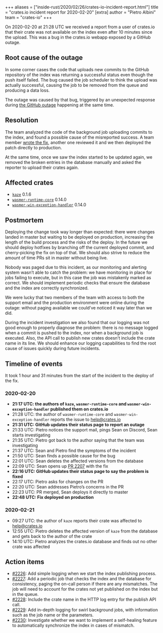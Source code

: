 +++
aliases = ["inside-rust/2020/02/26/crates-io-incident-report.html"]
title = "crates.io incident report for 2020-02-20"
[extra]
author = "Pietro Albini"
team = "crates-io"
+++

On 2020-02-20 at 21:28 UTC we received a report from a user of crates.io that
their crate was not available on the index even after 10 minutes since the
upload. This was a bug in the crates.io webapp exposed by a GitHub outage.

## Root cause of the outage

In some corner cases the code that uploads new commits to the GitHub repository
of the index was returning a successful status even though the push itself
failed. The bug caused the job scheduler to think the upload was actually
successful, causing the job to be removed from the queue and producing a data
loss.

The outage was caused by that bug, triggered by an unexpected response during
[the GitHub outage][gh-outage] happening at the same time.

[gh-outage]: https://www.githubstatus.com/incidents/bd29l6zgr43g

## Resolution

The team analyzed the code of the background job uploading commits to the
index, and found a possible cause of the misreported success. A team member
[wrote the fix][fix], another one reviewed it and we then deployed the patch
directly to production.

At the same time, once we saw the index started to be updated again, we removed
the broken entries in the database manually and asked the reporter to upload
their crates again.

[fix]: https://github.com/rust-lang/crates.io/pull/2207

## Affected crates

- [`kaze`](https://crates.io/crates/kaze) 0.1.6
- [`wasmer-runtime-core`](https://crates.io/crates/wasmer-runtime-core) 0.14.0
- [`wasmer-win-exception-handler`](https://crates.io/crates/wasmer-win-exception-handler) 0.14.0

## Postmortem

Deploying the change took way longer than expected: there were changes landed
in master but waiting to be deployed on production, increasing the length of
the build process and the risks of the deploy. In the future we should deploy
hotfixes by branching off the current deployed commit, and cherry-picking the
fix on top of that. We should also strive to reduce the amount of time PRs sit
in master without being live.

Nobody was paged due to this incident, as our monitoring and alerting system
wasn’t able to catch the problem: we have monitoring in place for jobs failing
to execute, but in this case the job was mistakenly marked as correct. We
should implement periodic checks that ensure the database and the index are
correctly synchronized.

We were lucky that two members of the team with access to both the support
email and the production environment were online during the outage: without
paging available we could’ve noticed it way later than we did.

During the incident investigation we also found that our logging was not good
enough to properly diagnose the problem: there is no message logged when a
commit is pushed to the index, nor when a background job is executed. Also, the
API call to publish new crates doesn’t include the crate name in its line. We
should enhance our logging capabilities to find the root cause of issues
quickly during future incidents.

## Timeline of events

It took 1 hour and 31 minutes from the start of the incident to the deploy of
the fix.

### 2020-02-20

- **21:17 UTC: the authors of `kaze`, `wasmer-runtime-core`
  and `wasmer-win-exception-handler` published them on crates.io**
- 21:28 UTC: the author of `wasmer-runtime-core` and
  `wasmer-win-exception-handler` reports the issue to help@crates.io
- **21:31 UTC: GitHub updates their status page to report an outage**
- 21:33 UTC: Pietro notices the support mail, pings Sean on Discord, Sean
  starts investigating
- 21:35 UTC: Pietro got back to the author saying that the team was
  investigating
- 21:37 UTC: Sean and Pietro find the symptoms of the incident
- 21:50 UTC: Sean finds a possible cause for the bug
- 22:01 UTC: Sean deletes the affected versions from the database
- 22:09 UTC: Sean opens up [PR 2207][fix] with the fix
- **22:16 UTC: GitHub updates their status page to say the problem is fixed**
- 22:17 UTC: Pietro asks for changes on the PR
- 22:20 UTC: Sean addresses Pietro’s concerns in the PR
- 22:23 UTC: PR merged, Sean deploys it directly to master
- **22:48 UTC: Fix deployed on production**

### 2020-02-21

- 09:27 UTC: the author of `kaze` reports their crate was affected to
  help@crates.io
- 12:55 UTC: Pietro deletes the affected version of `kaze` from the database
  and gets back to the author of the crate
- 14:10 UTC: Pietro analyzes the crates.io database and finds out no other
  crate was affected

## Action items

- [#2226]: Add simple logging when we start the index publishing process.
- [#2227]: Add a periodic job that checks the index and the database for
  consistency, paging the on-call person if there are any mismatches. The job
  will need to account for the crates not yet published on the index but in the
  queue.
- [#2228]: Include the crate name in the HTTP log entry for the publish API
  call.
- [#2229]: Add in-depth logging for swirl background jobs, with information
  such as the job name or the parameters.
- [#2230]: Investigate whether we want to implement a self-healing feature to
  automatically synchronize the index in cases of mismatch.

[#2226]: https://github.com/rust-lang/crates.io/issues/2226
[#2227]: https://github.com/rust-lang/crates.io/issues/2227
[#2228]: https://github.com/rust-lang/crates.io/issues/2228
[#2229]: https://github.com/rust-lang/crates.io/issues/2229
[#2230]: https://github.com/rust-lang/crates.io/issues/2230
